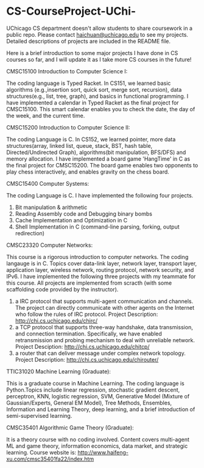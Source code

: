 # CS-CourseProject-UChi-
UChicago CS department doesn't allow students to share coursework in a public repo. Please contact haichuan@uchicago.edu to see my projects. Detailed descriptions of projects are included in the README file.

Here is a brief introduction to some major projects I have done in CS courses so far, and I will update it as I take more CS courses in the future!

CMSC15100 Introduction to Computer Science I:

The coding language is Typed Racket. In CS151, we learned basic algorithms (e.g.,insertion sort, quick sort, merge sort, recursion), data structures(e.g., list, tree, graph), and basics in functional programming. I have implemented a calendar in Typed Racket as the final project for CMSC15100. This smart calendar enables you to check the date, the day of the week, and the current time.

CMSC15200 Introduction to Computer Science II:

The coding Language is C. In CS152, we learned pointer, more data structures(array, linked list, queue, stack, BST, hash table, Directed/Undirected Graph), algorithms(bit manipulation, BFS/DFS) and memory allocation. I have implemented a board game 'HangTime' in C as the final project for CMSC15200. The board game enables two opponents to play chess interactively, and enables gravity on the chess board.

CMSC15400 Computer Systems:

The coding Language is C. I have implemented the following four projects.
1) Bit manipulation & arithmetic
2) Reading Assembly code and Debugging binary bombs
3) Cache Implementation and Optimization in C
4) Shell Implementation in C (command-line parsing, forking, output redirection)

CMSC23320 Computer Networks:

This course is a rigorous introduction to computer networks. The coding langauge is in C. Topics cover data-link layer, network layer, transport layer, application layer, wireless network, routing protocol, network security, and IPv6.
I have implemented the following three projects with my teammate for this course. All projects are implemented from scracth (with some scaffolding code provided by the instructor).
1) a IRC protocol that supports multi-agent communication and channels. The project can directly communicate with other agents on the Internet who follow
the rules of IRC protocol. Project Description: http://chi.cs.uchicago.edu/chirc/
2) a TCP protocol that supports three-way handshake, data transmission, and connection termination. Specifically, we have enabled retransmission and 
probing mechanism to deal with unreliable network. Project Desciption: http://chi.cs.uchicago.edu/chitcp/
3) a router that can deliver message under complex network topology. Project Description: http://chi.cs.uchicago.edu/chirouter/


TTIC31020 Machine Learning (Graduate):

This is a graduate course in Machine Learning. The coding language is Python.Topics include linear regression, stochastic gradient descent, perceptron, KNN, logistic regression, SVM, Generative Model (Mixture of Gaussian/Experts, General EM Model), Tree Methods, Ensembles, Information and Learning Theory, deep learning, and a brief introduction of semi-supervised learning.

CMSC35401 Algorithmic Game Theory (Graduate):

It is a theory course with no coding involved. Content covers multi-agent ML and game theory, information economics, data market, and strategic learning.
Course website is: http://www.haifeng-xu.com/cmsc35401fa22/index.htm
